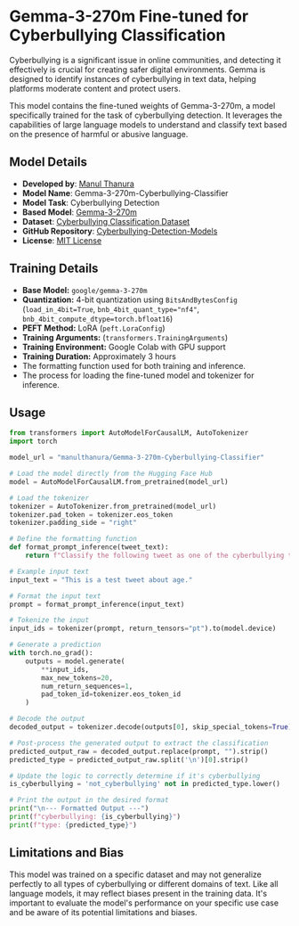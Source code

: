 # Gemma-3-270m Fine-tuned for Cyberbullying Classification

Cyberbullying is a significant issue in online communities, and detecting it effectively is crucial for creating safer digital environments. Gemma is designed to identify instances of cyberbullying in text data, helping platforms moderate content and protect users.

This model contains the fine-tuned weights of Gemma-3-270m, a model specifically trained for the task of cyberbullying detection. It leverages the capabilities of large language models to understand and classify text based on the presence of harmful or abusive language.

## Model Details

- **Developed by**: [Manul Thanura](https://manulthanura.com)
- **Model Name**: Gemma-3-270m-Cyberbullying-Classifier
- **Model Task**: Cyberbullying Detection
- **Based Model**: [Gemma-3-270m](https://huggingface.co/google/gemma-3-270m)
- **Dataset**: [Cyberbullying Classification Dataset](https://www.kaggle.com/datasets/andrewmvd/cyberbullying-classification)
- **GitHub Repository**: [Cyberbullying-Detection-Models](https://github.com/manulthanura/Cyberbullying-Detection-Models)
- **License**: [MIT License](https://github.com/manulthanura/Cyberbullying-Detection-Models/blob/main/LICENSE)

## Training Details

- **Base Model:** `google/gemma-3-270m`
- **Quantization:** 4-bit quantization using `BitsAndBytesConfig` (`load_in_4bit=True`, `bnb_4bit_quant_type="nf4"`, `bnb_4bit_compute_dtype=torch.bfloat16`)
- **PEFT Method:** LoRA (`peft.LoraConfig`)
- **Training Arguments:** (`transformers.TrainingArguments`)
- **Training Environment:** Google Colab with GPU support
- **Training Duration:** Approximately 3 hours
- The formatting function used for both training and inference.
- The process for loading the fine-tuned model and tokenizer for inference.

## Usage

```python
from transformers import AutoModelForCausalLM, AutoTokenizer
import torch

model_url = "manulthanura/Gemma-3-270m-Cyberbullying-Classifier"

# Load the model directly from the Hugging Face Hub
model = AutoModelForCausalLM.from_pretrained(model_url)

# Load the tokenizer
tokenizer = AutoTokenizer.from_pretrained(model_url)
tokenizer.pad_token = tokenizer.eos_token
tokenizer.padding_side = "right"

# Define the formatting function
def format_prompt_inference(tweet_text):
    return f"Classify the following tweet as one of the cyberbullying types: 'not_cyberbullying', 'gender', 'religion', 'other_cyberbullying', 'age', or 'ethnicity'.\n\nTweet: {tweet_text}\n\nCyberbullying Type:"

# Example input text
input_text = "This is a test tweet about age."

# Format the input text
prompt = format_prompt_inference(input_text)

# Tokenize the input
input_ids = tokenizer(prompt, return_tensors="pt").to(model.device)

# Generate a prediction
with torch.no_grad():
    outputs = model.generate(
        **input_ids,
        max_new_tokens=20,
        num_return_sequences=1,
        pad_token_id=tokenizer.eos_token_id
    )

# Decode the output
decoded_output = tokenizer.decode(outputs[0], skip_special_tokens=True)

# Post-process the generated output to extract the classification
predicted_output_raw = decoded_output.replace(prompt, "").strip()
predicted_type = predicted_output_raw.split('\n')[0].strip()

# Update the logic to correctly determine if it's cyberbullying
is_cyberbullying = 'not_cyberbullying' not in predicted_type.lower()

# Print the output in the desired format
print("\n--- Formatted Output ---")
print(f"cyberbullying: {is_cyberbullying}")
print(f"type: {predicted_type}")
```

## Limitations and Bias

This model was trained on a specific dataset and may not generalize perfectly to all types of cyberbullying or different domains of text. Like all language models, it may reflect biases present in the training data. It's important to evaluate the model's performance on your specific use case and be aware of its potential limitations and biases.